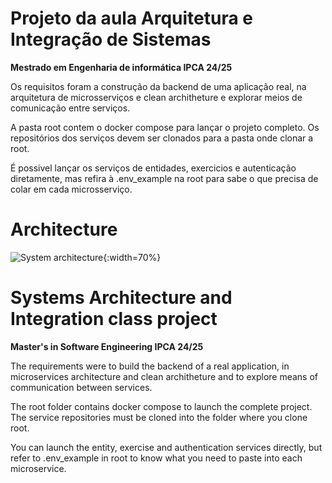 # Projeto da aula Arquitetura e Integração de Sistemas
__Mestrado em Engenharia de informática IPCA 24/25__

Os requisitos foram a construção da backend de uma aplicação real, na arquitetura de microsserviços e clean architheture e explorar meios de comunicação entre serviços.

A pasta root contem o docker compose para lançar o projeto completo. Os repositórios dos serviços devem ser clonados para a pasta onde clonar a root.

É possivel lançar os serviços de entidades, exercicios e autenticação diretamente, mas refira à .env_example na root para sabe o que precisa de colar em cada microsserviço.

# Architecture

![System architecture](https://drive.usercontent.google.com/download?id=1K5VnpWd0pTKfu1YP1z5kXTc3v7XVfBOe&export=view){:width=70%}



# Systems Architecture and Integration class project
__Master's in Software Engineering IPCA 24/25__

The requirements were to build the backend of a real application, in microservices architecture and clean architheture and to explore means of communication between services.

The root folder contains docker compose to launch the complete project. The service repositories must be cloned into the folder where you clone root.

You can launch the entity, exercise and authentication services directly, but refer to .env_example in root to know what you need to paste into each microservice.
